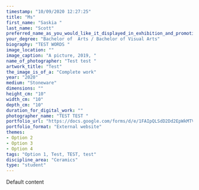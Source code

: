 ```yaml
---
timestamp: "10/09/2020 12:27:25"
title: "Ms"
first_name: "Saskia "
last_name: "Scott"
preferred_name_as_you_would_like_it_displayed_in_exhibition_and_promotional_texts: ""
your_degree: "Bachelor of  Arts / Bachelor of Visual Arts"
biography: "TEST WORDS "
image_location: ""
image_caption: "A picture, 2019, "
name_of_photographer: "Test test "
artwork_title: "Test"
the_image_is_of_a: "Complete work"
year: "2020"
medium: "Stoneware"
dimensions: ""
height_cm: "10"
width_cm: "10"
depth_cm: "10"
duration_for_digital_work: ""
photographer_name: "TEST TEST "
portfolio_url: "https://docs.google.com/forms/d/e/1FAIpQLSdD2Dd2EpWkMTVL6HBeVZ0dAYiDJKHidPS8DLNBb6z6Qgbv7A/formResponse"
portfolio_format: "External website"
themes:
- Option 2
- Option 3
- Option 4
tags: "Option 1, Test, TEST, test"
discipline_area: "Ceramics"
type: "student"
---
```


Default content
